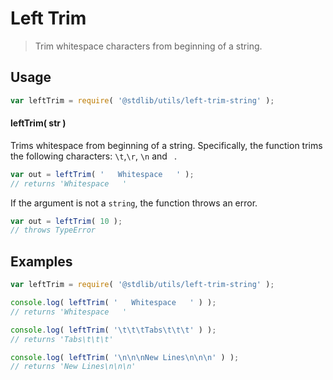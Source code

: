 Left Trim
===

> Trim whitespace characters from beginning of a string.

<!-- <usage> -->

## Usage

``` javascript
var leftTrim = require( '@stdlib/utils/left-trim-string' );
```

#### leftTrim( str )

Trims whitespace from beginning of a string. Specifically, the function trims the following characters: `\t`,`\r`, `\n` and ` `.

``` javascript
var out = leftTrim( '   Whitespace   ' );
// returns 'Whitespace   '
```

If the argument is not a `string`, the function throws an error.

``` javascript
var out = leftTrim( 10 );
// throws TypeError
```

<!-- </usage> -->

<!-- <examples> -->

## Examples

``` javascript
var leftTrim = require( '@stdlib/utils/left-trim-string' );

console.log( leftTrim( '   Whitespace   ' ) );
// returns 'Whitespace   '

console.log( leftTrim( '\t\t\tTabs\t\t\t' ) );
// returns 'Tabs\t\t\t'

console.log( leftTrim( '\n\n\nNew Lines\n\n\n' ) );
// returns 'New Lines\n\n\n'
```

<!-- </examples> -->

<!-- <links> -->

<!-- </links> -->

